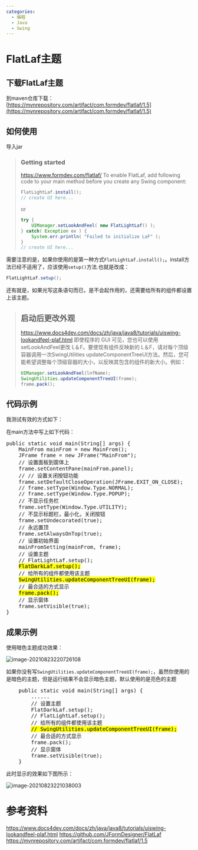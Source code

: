 ```yaml
---
categories:
  - 编程
  - Java
  - Swing
---
```


# FlatLaf主题

## 下载FlatLaf主题
到maven仓库下载：[https://mvnrepository.com/artifact/com.formdev/flatlaf/1.5](https://mvnrepository.com/artifact/com.formdev/flatlaf/1.5)

## 如何使用
导入jar

> ### Getting started
> https://www.formdev.com/flatlaf/
> To enable FlatLaf, add following code to your main method before you create any Swing component:
> ```java
> FlatLightLaf.install();
> // create UI here...
> ```
> or
> ```java
> try {
>     UIManager.setLookAndFeel( new FlatLightLaf() );
> } catch( Exception ex ) {
>     System.err.println( "Failed to initialize LaF" );
> }
> // create UI here...
> ```

需要注意的是，如果你使用的是第一种方式`FlatLightLaf.install();`。install方法已经不适用了，应该使用`setup()`方法.也就是改成：
```java
FlatLightLaf.setup();
```
还有就是，如果光写这条语句而已，是不会起作用的，还需要给所有的组件都设置上该主题。


> ## 启动后更改外观
> https://www.docs4dev.com/docs/zh/java/java8/tutorials/uiswing-lookandfeel-plaf.html
> 即使程序的 GUI 可见，您也可以使用setLookAndFeel更改 L＆F。要使现有组件反映新的 L＆F，请对每个顶级容器调用一次SwingUtilities updateComponentTreeUI方法。然后，您可能希望调整每个顶级容器的大小，以反映其包含的组件的新大小。例如：
> ```java
> UIManager.setLookAndFeel(lnfName);
> SwingUtilities.updateComponentTreeUI(frame);
> frame.pack();
> ```

## 代码示例

我测试有效的方式如下：


在main方法中写上如下代码：

<pre>
public static void main(String[] args) {
    MainFrom mainFrom = new MainFrom();
    JFrame frame = new JFrame("MainFrom");
    // 设置面板到窗体上
    frame.setContentPane(mainFrom.panel);
    // // 设置关闭按钮功能
    frame.setDefaultCloseOperation(JFrame.EXIT_ON_CLOSE);
    // frame.setType(Window.Type.NORMAL);
    // frame.setType(Window.Type.POPUP);
    // 不显示任务栏
    frame.setType(Window.Type.UTILITY);
    // 不显示标题栏，最小化，关闭按钮
    frame.setUndecorated(true);
    // 永远置顶
    frame.setAlwaysOnTop(true);
    // 设置初始界面
    mainFromSetting(mainFrom, frame);
    // 设置主题
    // FlatLightLaf.setup();
    <mark>FlatDarkLaf.setup();</mark>
    // 给所有的组件都使用该主题
    <mark>SwingUtilities.updateComponentTreeUI(frame);</mark>
    // 最合适的方式显示
    <mark>frame.pack();</mark>
    // 显示窗体
    frame.setVisible(true);
}
</pre>

## 成果示例
使用暗色主题成功效果：

![image-20210823220726108](https://gitee.com/XiaoLan223/images/raw/master/Blog/Sum/20210823220726.png)

如果你没有写`SwingUtilities.updateComponentTreeUI(frame);`，虽然你使用的是暗色的主题，但是运行结果不会显示暗色主题，默认使用的是亮色的主题

<pre>
    public static void main(String[] args) {
        ......
        // 设置主题
        FlatDarkLaf.setup();
        // FlatLightLaf.setup();
        // 给所有的组件都使用该主题
        <mark>// SwingUtilities.updateComponentTreeUI(frame);</mark>
        // 最合适的方式显示
        frame.pack();
        // 显示窗体
        frame.setVisible(true);
    }
</pre>

此时显示的效果如下图所示：

![image-20210823221038003](https://gitee.com/XiaoLan223/images/raw/master/Blog/Sum/20210823221038.png)



# 参考资料
https://www.docs4dev.com/docs/zh/java/java8/tutorials/uiswing-lookandfeel-plaf.html
https://github.com/JFormDesigner/FlatLaf
https://mvnrepository.com/artifact/com.formdev/flatlaf/1.5

